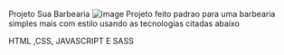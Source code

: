Projeto Sua Barbearia
![image](https://github.com/tiagooliveira5347/barbearia/assets/146823379/ece26681-cf22-42fc-a586-561f0d03bd75)
Projeto feito padrao para uma barbearia simples mais com estilo
 usando as tecnologias citadas abaixo

 HTML ,CSS, JAVASCRIPT E SASS
